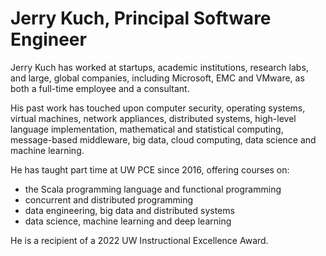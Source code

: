 # Jerry Kuch, Principal Software Engineer

Jerry Kuch has worked at startups, academic institutions, research labs, and large, global companies, including Microsoft, EMC and VMware, as both a full-time employee and a consultant.

His past work has touched upon computer security, operating systems, virtual machines, network appliances, distributed systems, high-level language implementation, mathematical and statistical computing, message-based middleware, big data, cloud computing, data science and machine learning.

He has taught part time at UW PCE since 2016, offering courses on:

   - the Scala programming language and functional programming
   - concurrent and distributed programming
   - data engineering, big data and distributed systems
   - data science, machine learning and deep learning

He is a recipient of a 2022 UW Instructional Excellence Award.
